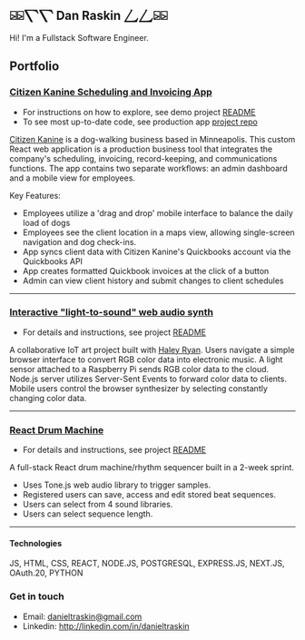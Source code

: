## ⍄⍄⎲⎲ Dan Raskin ⎳⎳⍄⍄

Hi! I'm a Fullstack Software Engineer. 

## Portfolio

### [Citizen Kanine Scheduling and Invoicing App](https://herokuapp.com/citizen-kanine-demo)

- For instructions on how to explore, see demo project [README](https://github.com/danraskin/citizenkanineapp-demo/tree/main#readme)
- To see most up-to-date code, see production app [project repo](https://github.com/citizenkanineapp/citizenkanineapp)

[Citizen Kanine](https://thecitizenkanine.com/) is a dog-walking business based in Minneapolis. This custom React web application is a production business tool that integrates the company's scheduling, invoicing, record-keeping, and communications functions. The app contains two separate workflows: an admin dashboard and a mobile view for employees.

Key Features:

- Employees utilize a 'drag and drop' mobile interface to balance the daily load of dogs
- Employees see the client location in a maps view, allowing single-screen navigation and dog check-ins.
- App syncs client data with Citizen Kanine's Quickbooks account via the Quickbooks API
- App creates formatted Quickbook invoices at the click of a button
- Admin can view client history and submit changes to client schedules

<hr />

### [Interactive "light-to-sound" web audio synth](https://sci-fair-scum.herokuapp.com/)

- For details and instructions, see project [README](https://github.com/danraskin/sci-fair-scum/tree/main#readme)

A collaborative IoT art project built with [Haley Ryan](https://github.com/haley-r). Users navigate a simple browser interface to convert RGB color data into electronic music. A light sensor attached to a Raspberry Pi sends RGB color data to the cloud. Node.js server utilizes Server-Sent Events to forward color data to clients. Mobile users control the browser synthesizer by selecting constantly changing color data.
<hr />

### [React Drum Machine](https://rhythm-sequencer-solo-project.herokuapp.com)

- For details and instructions, see project [README](https://github.com/danraskin/rhythm-sequencer-solo-project/tree/main#readme)

A full-stack React drum machine/rhythm sequencer built in a 2-week sprint.
- Uses Tone.js web audio library to trigger samples.
- Registered users can save, access and edit stored beat sequences.
- Users can select from 4 sound libraries.
- Users can select sequence length.

<hr />

#### Technologies
JS, HTML, CSS, REACT, NODE.JS, POSTGRESQL, EXPRESS.JS, NEXT.JS, OAuth.20, PYTHON

### Get in touch
* Email: danieltraskin@gmail.com
* Linkedin: http://linkedin.com/in/danieltraskin
